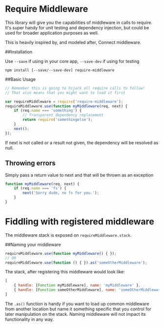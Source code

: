 Require Middleware
============

This library will give you the capabilities of middleware in calls to require.  It's super handy for unit testing and dependency injection, but could be used for broader application purposes as well.

This is heavily inspired by, and modeled after, Connect middleware.

##Installation

Use `--save` if using in your core app, `--save-dev` if using for testing

``````
npm install [--save/--save-dev] require-middleware
``````

##Basic Usage

```````javascript
// Remember this is going to hijack all require calls to follow!
// That also means that you might want to load it first

var requireMiddleware = require('require-middleware');
requireMiddleware.use(function myMiddleware(req, next) {
	if (req.name === 'something') {
		// Transparent dependency replacement
		return require('somethingelse');
	}
	next();
});
````````

If next is not called or a result not given, the dependency will be resolved as null.

## Throwing errors

Simply pass a return value to next and that will be thrown as an exception

```````javascript
function myMiddleware(req, next) {
	if (req.name === 'fs') {
		next('Sorry dude, no fs for you.');
	}
}
```````

# Fiddling with registered middleware

The middleware stack is exposed on `requireMiddleware.stack`.

##Naming your middleware

```````javascript
requireMiddleware.use(function myMiddleware() { });
// OR
requireMiddleware.use(function () { }).as('someOtherMiddleware');
```````

The stack, after registering this middleware would look like:

```````javascript
[
	{ handle: [Function myMiddleware], name: 'myMiddleware' },
	{ handle: [Function someOtherMiddleware], name: 'someOtherMiddleware' }
]
```````

The `.as()` function is handy if you want to load up common middleware from another location but name it something specific that you control for later manipulation on the stack.  Naming middleware will not impact its functionality in any way.


